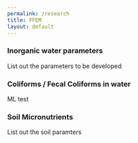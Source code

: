 ```yaml
---
permalink: /research
title: FFEM
layout: default
---
```


### Inorganic water parameters
List out the parameters to be developed

### Coliforms / Fecal Coliforms in water
ML test 

### Soil Micronutrients
List out the soil paramters
